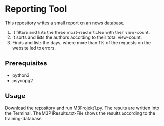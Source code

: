 # Reporting Tool

This repository writes a small report on an news database.
1. It filters and lists the three most-read articles with their view-count.
2. It sorts and lists the authors according to their total view-count.
3. Finds and lists the days, where more than 1% of the requests on the website led to errors.

## Prerequisites
- python3
- psycopg2

## Usage
Download the repository and run M3Projekt1.py. The results are written into the Terminal.
The M3P1Results.txt-File shows the results according to the training-database.


